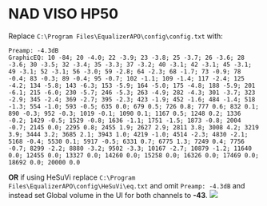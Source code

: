# NAD VISO HP50
Replace `C:\Program Files\EqualizerAPO\config\config.txt` with:
```
Preamp: -4.3dB
GraphicEQ: 10 -84; 20 -4.0; 22 -3.9; 23 -3.8; 25 -3.7; 26 -3.6; 28 -3.6; 30 -3.5; 32 -3.4; 35 -3.3; 37 -3.2; 40 -3.1; 42 -3.1; 45 -3.1; 49 -3.1; 52 -3.1; 56 -3.0; 59 -2.8; 64 -2.3; 68 -1.7; 73 -0.9; 78 -0.4; 83 -0.3; 89 -0.4; 95 -0.7; 102 -1.1; 109 -1.4; 117 -2.4; 125 -4.2; 134 -5.8; 143 -6.3; 153 -5.9; 164 -5.0; 175 -4.8; 188 -5.9; 201 -6.1; 215 -6.0; 230 -5.7; 246 -5.3; 263 -4.9; 282 -4.3; 301 -3.7; 323 -2.9; 345 -2.4; 369 -2.7; 395 -2.3; 423 -1.9; 452 -1.6; 484 -1.4; 518 -1.3; 554 -1.0; 593 -0.5; 635 0.0; 679 0.5; 726 0.8; 777 0.6; 832 0.1; 890 -0.3; 952 -0.3; 1019 -0.1; 1090 0.1; 1167 0.5; 1248 0.2; 1336 -0.2; 1429 -0.5; 1529 -0.8; 1636 -1.1; 1751 -1.5; 1873 -0.8; 2004 -0.7; 2145 0.0; 2295 0.8; 2455 1.9; 2627 2.9; 2811 3.8; 3008 4.2; 3219 3.9; 3444 3.2; 3685 2.1; 3943 1.0; 4219 -1.0; 4514 -2.3; 4830 -2.1; 5168 -0.4; 5530 0.1; 5917 -0.5; 6331 0.7; 6775 1.3; 7249 0.4; 7756 -0.7; 8299 -2.2; 8880 -3.2; 9502 -3.3; 10167 -2.7; 10879 -1.2; 11640 0.0; 12455 0.0; 13327 0.0; 14260 0.0; 15258 0.0; 16326 0.0; 17469 0.0; 18692 0.0; 20000 0.0
```
**OR** if using HeSuVi replace `C:\Program Files\EqualizerAPO\config\HeSuVi\eq.txt` and omit `Preamp: -4.3dB` and instead set Global volume in the UI for both channels to **-43**.
![](https://raw.githubusercontent.com/jaakkopasanen/AutoEq/master/results/Sonoma%20Model%20One/headphoncecom/onear/NAD%20VISO%20HP50/NAD%20VISO%20HP50.png)